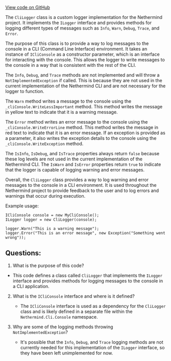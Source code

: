 [View code on GitHub](https://github.com/nethermindeth/nethermind/Nethermind.Cli/CliLogger.cs)

The `CliLogger` class is a custom logger implementation for the Nethermind project. It implements the `ILogger` interface and provides methods for logging different types of messages such as `Info`, `Warn`, `Debug`, `Trace`, and `Error`. 

The purpose of this class is to provide a way to log messages to the console in a CLI (Command Line Interface) environment. It takes an instance of `ICliConsole` as a constructor parameter, which is an interface for interacting with the console. This allows the logger to write messages to the console in a way that is consistent with the rest of the CLI.

The `Info`, `Debug`, and `Trace` methods are not implemented and will throw a `NotImplementedException` if called. This is because they are not used in the current implementation of the Nethermind CLI and are not necessary for the logger to function.

The `Warn` method writes a message to the console using the `_cliConsole.WriteLessImportant` method. This method writes the message in yellow text to indicate that it is a warning message.

The `Error` method writes an error message to the console using the `_cliConsole.WriteErrorLine` method. This method writes the message in red text to indicate that it is an error message. If an exception is provided as a parameter, it also writes the exception details to the console using the `_cliConsole.WriteException` method.

The `IsInfo`, `IsDebug`, and `IsTrace` properties always return `false` because these log levels are not used in the current implementation of the Nethermind CLI. The `IsWarn` and `IsError` properties return `true` to indicate that the logger is capable of logging warning and error messages.

Overall, the `CliLogger` class provides a way to log warning and error messages to the console in a CLI environment. It is used throughout the Nethermind project to provide feedback to the user and to log errors and warnings that occur during execution. 

Example usage:

```
ICliConsole console = new MyCliConsole();
ILogger logger = new CliLogger(console);

logger.Warn("This is a warning message");
logger.Error("This is an error message", new Exception("Something went wrong"));
```
## Questions: 
 1. What is the purpose of this code?
   - This code defines a class called `CliLogger` that implements the `ILogger` interface and provides methods for logging messages to the console in a CLI application.

2. What is the `ICliConsole` interface and where is it defined?
   - The `ICliConsole` interface is used as a dependency for the `CliLogger` class and is likely defined in a separate file within the `Nethermind.Cli.Console` namespace.

3. Why are some of the logging methods throwing `NotImplementedException`?
   - It's possible that the `Info`, `Debug`, and `Trace` logging methods are not currently needed for this implementation of the `ILogger` interface, so they have been left unimplemented for now.
